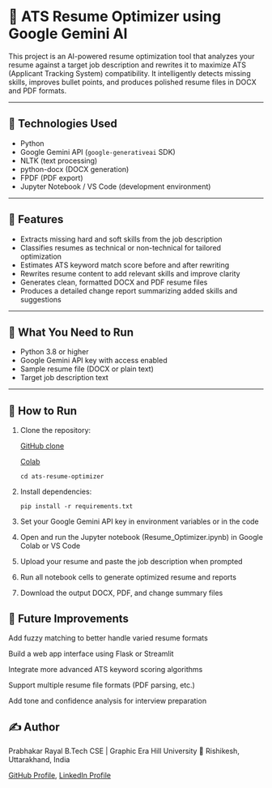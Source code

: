 # 📝 ATS Resume Optimizer using Google Gemini AI

This project is an AI-powered resume optimization tool that analyzes your resume against a target job description and rewrites it to maximize ATS (Applicant Tracking System) compatibility. It intelligently detects missing skills, improves bullet points, and produces polished resume files in DOCX and PDF formats.

---

## 🔧 Technologies Used

- Python  
- Google Gemini API (`google-generativeai` SDK)  
- NLTK (text processing)  
- python-docx (DOCX generation)  
- FPDF (PDF export)  
- Jupyter Notebook / VS Code (development environment)

---

## 📌 Features

- Extracts missing hard and soft skills from the job description  
- Classifies resumes as technical or non-technical for tailored optimization  
- Estimates ATS keyword match score before and after rewriting  
- Rewrites resume content to add relevant skills and improve clarity  
- Generates clean, formatted DOCX and PDF resume files  
- Produces a detailed change report summarizing added skills and suggestions

---

## 📁 What You Need to Run

- Python 3.8 or higher  
- Google Gemini API key with access enabled  
- Sample resume file (DOCX or plain text)  
- Target job description text  

---

## 🚀 How to Run

1. Clone the repository:  
   
   [GitHub clone](https://github.com/Prabhakarrayal/ats-resume-optimizer)
   
   [Colab](https://drive.google.com/file/d/1e6AmndI0NMJVTkNHyp4FViRIt3bEKyfh/view?usp=drive_link)
   
       cd ats-resume-optimizer
   
3. Install dependencies:

       pip install -r requirements.txt

4. Set your Google Gemini API key in environment variables or in the code

5. Open and run the Jupyter notebook (Resume_Optimizer.ipynb) in Google Colab or VS Code

6. Upload your resume and paste the job description when prompted

7. Run all notebook cells to generate optimized resume and reports

8. Download the output DOCX, PDF, and change summary files

## 🚀 Future Improvements
Add fuzzy matching to better handle varied resume formats

Build a web app interface using Flask or Streamlit

Integrate more advanced ATS keyword scoring algorithms

Support multiple resume file formats (PDF parsing, etc.)

Add tone and confidence analysis for interview preparation
## ✍️ Author
Prabhakar Rayal
B.Tech CSE | Graphic Era Hill University
📍 Rishikesh, Uttarakhand, India

[GitHub Profile](https://github.com/Prabhakarrayal), 
[LinkedIn Profile](https://in.linkedin.com/in/prabhakar-rayal-6639682)
